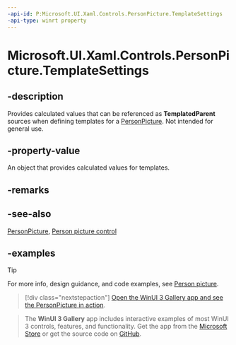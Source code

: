 ```yaml
---
-api-id: P:Microsoft.UI.Xaml.Controls.PersonPicture.TemplateSettings
-api-type: winrt property
---
```


# Microsoft.UI.Xaml.Controls.PersonPicture.TemplateSettings

<!--
public Microsoft.UI.Xaml.Controls.PersonPictureTemplateSettings TemplateSettings { get; }
-->

## -description

Provides calculated values that can be referenced as **TemplatedParent** sources when defining templates for a [PersonPicture](personpicture.md). Not intended for general use.

## -property-value

An object that provides calculated values for templates.

## -remarks

## -see-also

[PersonPicture](personpicture.md), [Person picture control](/windows/apps/design/controls/person-picture)

## -examples

> [!TIP]
> For more info, design guidance, and code examples, see [Person picture](/windows/apps/design/controls/person-picture).

> [!div class="nextstepaction"]
> [Open the WinUI 3 Gallery app and see the PersonPicture in action](winui3gallery:/item/PersonPicture).

> The **WinUI 3 Gallery** app includes interactive examples of most WinUI 3 controls, features, and functionality. Get the app from the [Microsoft Store](https://www.microsoft.com/store/productId/9P3JFPWWDZRC) or get the source code on [GitHub](https://github.com/microsoft/WinUI-Gallery).
